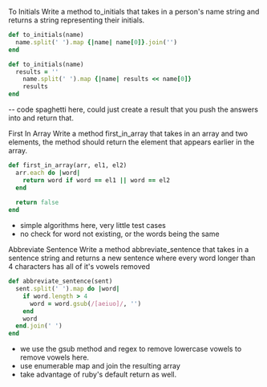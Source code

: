 To Initials
Write a method to_initials that takes in a person's name string and returns a string representing their initials.

```ruby
def to_initials(name)
  name.split(' ').map {|name| name[0]}.join('')
end

def to_initials(name)
  results = ''
	name.split(' ').map {|name| results << name[0]}
	results
end

```
-- code spaghetti here, could just create a result that you push the answers into and return that.



First In Array
Write a method first_in_array that takes in an array and two elements, the method should return the element that appears earlier in the array.
```ruby
def first_in_array(arr, el1, el2)
  arr.each do |word|
    return word if word == el1 || word == el2    
  end
  
  return false
end
```
- simple algorithms here, very little test cases
- no check for word not existing, or the words being the same 


Abbreviate Sentence
Write a method abbreviate_sentence that takes in a sentence string and returns a new sentence where every word longer than 4 characters has all of it's vowels removed
```ruby
def abbreviate_sentence(sent)
  sent.split(' ').map do |word|
	if word.length > 4
      word = word.gsub(/[aeiuo]/, '')
    end
    word
  end.join(' ')
end
```
- we use the gsub method and regex to remove lowercase vowels to remove vowels here.
- use enumerable map and join the resulting array
- take advantage of ruby's default return as well.

```ruby


```

```ruby


```

```ruby


```


